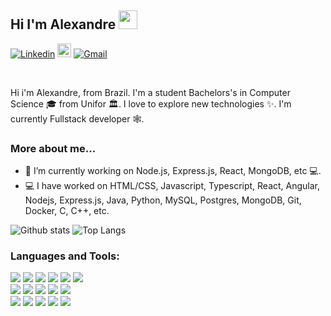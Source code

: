 ## Hi I'm Alexandre <img src="https://raw.githubusercontent.com/iampavangandhi/iampavangandhi/master/gifs/Hi.gif" width="30px"></h2>

[![Linkedin](https://img.shields.io/badge/-LinkedIn-blue?style=flat&logo=Linkedin&logoColor=white)](https://www.linkedin.com/in/alexandre-akao-aa6270163/)
[<img src="https://img.shields.io/github/followers/alexandreakao?label=follow&style=social" height="22" title="Follow me" />](https://github.com/alexandreakao) 
[![Gmail](https://img.shields.io/badge/-Gmail-c14438?style=flat&logo=Gmail&logoColor=white)](mailto:alexandreakiraakao@gmail.com)

<br />

Hi i'm Alexandre, from Brazil. I'm a student Bachelors's in Computer Science 🎓 from Unifor 🏛. I love to explore new technologies ✨. I'm currently Fullstack developer 🕸️.

### More about me...

- 🔭 I’m currently working on Node.js, Express.js, React, MongoDB, etc 💻.
- 💻 I have worked on HTML/CSS, Javascript, Typescript, React, Angular, Nodejs, Express.js, Java, Python, MySQL, Postgres, MongoDB, Git, Docker, C, C++, etc.

![Github stats](https://github-readme-stats.vercel.app/api?username=alexandreakao&show_icons=true&hide_border=true)
![Top Langs](https://github-readme-stats.vercel.app/api/top-langs/?username=alexandreakao&layout=compact&langs_count=10)

### Languages and Tools:

<img src = "https://img.shields.io/badge/-HTML5-E34F26?style=flat&logo=html5&logoColor=white"> <img src = "https://img.shields.io/badge/-CSS3-1572B6?style=flat&logo=css3&logoColor=white"> <img src="https://img.shields.io/badge/-JavaScript-black?style=flat&logo=javascript&logoColor=eed718"> <img src = "https://img.shields.io/badge/-TypeScript-white?style=flat&logo=typescript&logoColor=blue"> <img src="https://img.shields.io/badge/-Node-0d7963?style=flat&logo=node.js&logoColor=white"> 
<img src="https://img.shields.io/badge/-React-161616?style=flat&logo=react&logoColor=00d9ff"> <br />
<img src="https://img.shields.io/badge/-Java-06305b?style=flat&logo=java&logoColor=white"> <img src="https://img.shields.io/badge/-Docker-208DEC?style=flat&logo=docker&logoColor=white"> <img src="https://img.shields.io/badge/-Git-black?style=flat&logo=git&logoColor=E34F26"> <img src="https://img.shields.io/badge/-Python%20-F6CA3E?style=flat&logo=python&logoColor=Dff"> 
<img src="https://img.shields.io/badge/-MongoDB-F8F8F8?style=flat&logo=mongodb&logoColor=green"> <br />
<img src="https://img.shields.io/badge/-PostgreSQL-F8F8F8?style=flat&logo=postgresql&logoColor=31648D"> <img src="https://img.shields.io/badge/-MySQL-F8F8F8?style=flat&logo=mysql&logoColor=DD732D"> <img src="https://img.shields.io/badge/-Visual%20Studio%20Code-2B2B31?style=flat&logo=visual%20studio%20code&logoColor=1A76C5"> <img src="https://img.shields.io/badge/-Postman-2B2B31?style=flat&logo=postman&logoColor=EB5824"> <img src="https://img.shields.io/badge/-Insomnia-2B2B31?style=flat&logo=insomnia&logoColor=5647B9">
